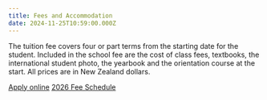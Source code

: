 ```yaml
---
title: Fees and Accommodation
date: 2024-11-25T10:59:00.000Z
---
```

<p>The tuition fee covers four or part terms from the starting date for the student. Included in the school fee are the
    cost of class fees, textbooks, the international student photo, the yearbook and the orientation course at the
    start. All prices are in New Zealand dollars.</p>

<a href="https://whanganuihigh.enrol.school.nz" class="btn btn-light mr-3">Apply online</a>
<a href="https://res.cloudinary.com/whanganuihigh/image/upload/v1753150766/International/Whanganui_High_School_Fees_2026.pdf"
    class="btn btn-light">2026 Fee Schedule</a>
